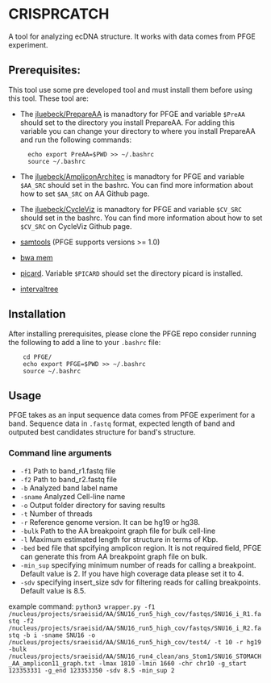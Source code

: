 # CRISPRCATCH
A tool for analyzing ecDNA structure. It works with data comes from PFGE experiment. 

## Prerequisites:
This tool use some pre developed tool and must install them before using this tool. These tool are:
- The [jluebeck/PrepareAA](https://github.com/jluebeck/PrepareAA) is manadtory for PFGE and variable `$PreAA` should set to the directory you install PrepareAA. For adding this variable you can change your directory to where you install PrepareAA and run the following commands:
        
        echo export PreAA=$PWD >> ~/.bashrc
        source ~/.bashrc
- The [jluebeck/AmpliconArchitec](https://github.com/jluebeck/AmpliconArchitect) is manadtory for PFGE and variable `$AA_SRC` should set in the bashrc. You can find more information about how to set `$AA_SRC` on AA Github page.
- The [jluebeck/CycleViz](https://github.com/jluebeck/CycleViz) is manadtory for PFGE and variable `$CV_SRC` should set in the bashrc. You can find more information about how to set `$CV_SRC` on CycleViz Github page.
- [samtools](http://www.htslib.org/) (PFGE supports versions >= 1.0)
- [bwa mem](https://github.com/lh3/bwa)
- [picard](https://github.com/broadinstitute/picard). Variable `$PICARD` should set the directory picard is installed.
- [intervaltree](https://github.com/chaimleib/intervaltree)
## Installation
After installing prerequisites, please clone the PFGE repo consider running the following to add a line to your `.bashrc` file:

        cd PFGE/
        echo export PFGE=$PWD >> ~/.bashrc
        source ~/.bashrc
## Usage
PFGE takes as an input sequence data comes from PFGE experiment for a band. Sequence data in `.fastq` format, expected length of band and outputed best candidates structure for band's structure. 

### Command line arguments
- `-f1` Path to band_r1.fastq file
- `-f2` Path to band_r2.fastq file
- `-b` Analyzed band label name
- `-sname` Analyzed Cell-line name
- `-o` Output folder directory for saving results
- `-t` Number of threads
- `-r` Reference genome version. It can be hg19 or hg38.
- `-bulk` Path to the AA breakpoint graph file for bulk cell-line
- `-l` Maximum estimated length for structure in terms of Kbp. 
- `-bed` bed file that spcifying amplicon region. It is not required field, PFGE can generate this from AA breakpoint graph file on bulk. 
- `-min_sup` specifying minimum number of reads for calling a breakpoint. Default value is 2. If you have high coverage data please set it to 4.
- `-sdv` specifying insert_size sdv for filtering reads for calling breakpoints. Default value is 8.5.

example command: 
`python3 wrapper.py -f1 /nucleus/projects/sraeisid/AA/SNU16_run5_high_cov/fastqs/SNU16_i_R1.fastq -f2 /nucleus/projects/sraeisid/AA/SNU16_run5_high_cov/fastqs/SNU16_i_R2.fastq -b i -sname SNU16 -o /nucleus/projects/sraeisid/AA/SNU16_run5_high_cov/test4/ -t 10 -r hg19 -bulk /nucleus/projects/sraeisid/AA/SNU16_run4_clean/ans_Stom1/SNU16_STOMACH_AA_amplicon11_graph.txt -lmax 1810 -lmin 1660 -chr chr10 -g_start 123353331 -g_end 123353350 -sdv 8.5 -min_sup 2`

